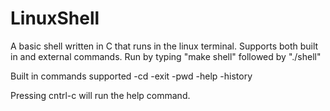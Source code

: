 # LinuxShell

A basic shell written in C that runs in the linux terminal. Supports both built in and external commands. Run by typing "make shell" followed by "./shell"

Built in commands supported
  -cd
  -exit
  -pwd
  -help
  -history

Pressing cntrl-c will run the help command.
  
  
